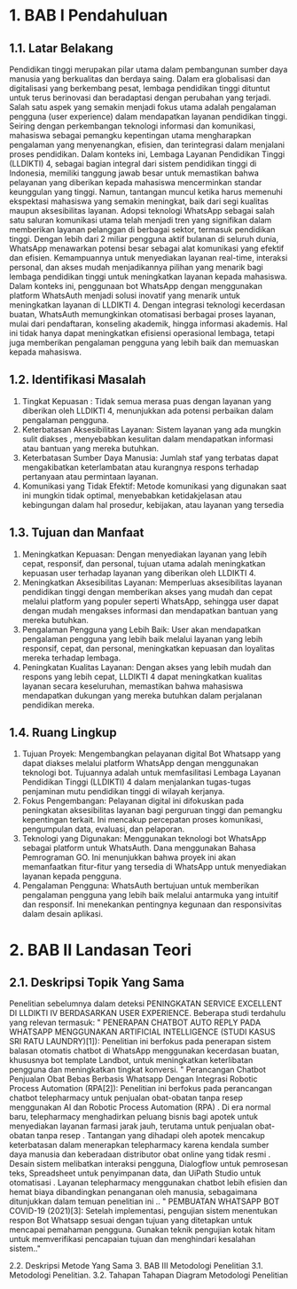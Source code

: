 # 1. BAB I Pendahuluan
## 1.1. Latar Belakang
Pendidikan tinggi merupakan pilar utama dalam pembangunan sumber daya manusia yang berkualitas dan berdaya saing.
Dalam era globalisasi dan digitalisasi yang berkembang pesat, lembaga pendidikan tinggi dituntut untuk terus berinovasi dan beradaptasi dengan perubahan yang terjadi. 
Salah satu aspek yang semakin menjadi fokus utama adalah pengalaman pengguna (user experience) dalam mendapatkan layanan pendidikan tinggi.
Seiring dengan perkembangan teknologi informasi dan komunikasi, mahasiswa sebagai pemangku kepentingan utama mengharapkan pengalaman yang menyenangkan, efisien, dan terintegrasi dalam menjalani proses pendidikan.
Dalam konteks ini, Lembaga Layanan Pendidikan Tinggi (LLDIKTI) 4, sebagai bagian integral dari sistem pendidikan tinggi di Indonesia,
memiliki tanggung jawab besar untuk memastikan bahwa pelayanan yang diberikan kepada mahasiswa mencerminkan standar keunggulan yang tinggi. 
Namun, tantangan muncul ketika harus memenuhi ekspektasi mahasiswa yang semakin meningkat, baik dari segi kualitas maupun aksesibilitas layanan.
Adopsi teknologi WhatsApp sebagai salah satu saluran komunikasi utama telah menjadi tren yang signifikan dalam memberikan layanan pelanggan di berbagai sektor, termasuk pendidikan tinggi.
Dengan lebih dari 2 miliar pengguna aktif bulanan di seluruh dunia, WhatsApp menawarkan potensi besar sebagai alat komunikasi yang efektif dan efisien.
Kemampuannya untuk menyediakan layanan real-time, interaksi personal, dan akses mudah menjadikannya pilihan yang menarik bagi lembaga pendidikan tinggi untuk meningkatkan layanan kepada mahasiswa.
Dalam konteks ini, penggunaan bot WhatsApp dengan menggunakan platform WhatsAuth menjadi solusi inovatif yang menarik untuk meningkatkan layanan di LLDIKTI 4.
Dengan integrasi teknologi kecerdasan buatan, WhatsAuth memungkinkan otomatisasi berbagai proses layanan, mulai dari pendaftaran, konseling akademik, hingga informasi akademis. 
Hal ini tidak hanya dapat meningkatkan efisiensi operasional lembaga, tetapi juga memberikan pengalaman pengguna yang lebih baik dan memuaskan kepada mahasiswa.

## 1.2. Identifikasi Masalah
1. Tingkat Kepuasan : Tidak semua  merasa puas 
dengan layanan yang diberikan oleh LLDIKTI 4, menunjukkan ada potensi 
perbaikan dalam pengalaman pengguna.
2. Keterbatasan Aksesibilitas Layanan: Sistem layanan yang ada mungkin 
sulit diakses , menyebabkan kesulitan dalam mendapatkan 
informasi atau bantuan yang mereka butuhkan.
3. Keterbatasan Sumber Daya Manusia: Jumlah staf yang terbatas dapat 
mengakibatkan keterlambatan atau kurangnya respons terhadap pertanyaan 
atau permintaan layanan.
4. Komunikasi yang Tidak Efektif: Metode komunikasi yang digunakan saat 
ini mungkin tidak optimal, menyebabkan ketidakjelasan atau kebingungan 
dalam hal prosedur, kebijakan, atau layanan yang tersedia

## 1.3. Tujuan dan Manfaat
1.	Meningkatkan Kepuasan: Dengan menyediakan layanan yang lebih cepat, responsif, dan personal, tujuan utama adalah meningkatkan kepuasan user terhadap layanan yang diberikan oleh LLDIKTI 4.
2.	Meningkatkan Aksesibilitas Layanan: Memperluas aksesibilitas layanan pendidikan tinggi dengan memberikan akses yang mudah dan cepat melalui platform yang populer seperti WhatsApp,
    sehingga user dapat dengan mudah mengakses informasi dan mendapatkan bantuan yang mereka butuhkan.
4.	Pengalaman Pengguna yang Lebih Baik: User akan mendapatkan pengalaman pengguna yang lebih baik melalui layanan yang lebih responsif, cepat, dan personal, meningkatkan kepuasan dan loyalitas mereka terhadap lembaga.
5.	Peningkatan Kualitas Layanan: Dengan akses yang lebih mudah dan respons yang lebih cepat, LLDIKTI 4 dapat meningkatkan kualitas layanan secara keseluruhan, memastikan bahwa mahasiswa mendapatkan dukungan yang mereka butuhkan dalam perjalanan pendidikan mereka.

## 1.4. Ruang Lingkup
1. Tujuan Proyek: Mengembangkan pelayanan digital Bot Whatsapp yang dapat diakses melalui platform WhatsApp dengan menggunakan teknologi bot.
   Tujuannya adalah untuk memfasilitasi Lembaga Layanan Pendidikan Tinggi (LLDIKTI) 4 dalam menjalankan tugas-tugas penjaminan mutu pendidikan tinggi di wilayah kerjanya.
2. Fokus Pengembangan: Pelayanan digital ini difokuskan pada peningkatan aksesibilitas layanan bagi perguruan tinggi dan pemangku kepentingan terkait.
   Ini mencakup percepatan proses komunikasi, pengumpulan data, evaluasi, dan pelaporan.
3. Teknologi yang Digunakan: Menggunakan teknologi bot WhatsApp sebagai platform untuk WhatsAuth. Dana menggunakan Bahasa Pemrograman GO.
   Ini menunjukkan bahwa proyek ini akan memanfaatkan fitur-fitur yang tersedia di WhatsApp untuk menyediakan layanan kepada pengguna.
4. Pengalaman Pengguna: WhatsAuth bertujuan untuk memberikan pengalaman pengguna yang lebih baik melalui antarmuka yang intuitif dan responsif.
   Ini menekankan pentingnya kegunaan dan responsivitas dalam desain aplikasi.

# 2. BAB II Landasan Teori
## 2.1. Deskripsi Topik Yang Sama
Penelitian sebelumnya dalam deteksi PENINGKATAN SERVICE 
EXCELLENT DI LLDIKTI IV BERDASARKAN USER EXPERIENCE.
Beberapa studi terdahulu yang relevan termasuk:
" PENERAPAN CHATBOT AUTO REPLY PADA WHATSAPP
MENGGUNAKAN ARTIFICIAL INTELLIGENCE
(STUDI KASUS SRI RATU LAUNDRY)[1]):
Penelitian ini berfokus pada penerapan sistem balasan otomatis chatbot di 
WhatsApp menggunakan kecerdasan buatan, khususnya bot template Landbot, 
untuk meningkatkan keterlibatan pengguna dan meningkatkan tingkat konversi. 
" Perancangan Chatbot Penjualan Obat
Bebas Berbasis Whatsapp Dengan
Integrasi Robotic Process Automation
(RPA[2]):
Penelitian ini berfokus pada perancangan chatbot telepharmacy untuk 
penjualan obat-obatan tanpa resep menggunakan AI dan Robotic Process 
Automation (RPA) . Di era normal baru, telepharmacy menghadirkan peluang 
bisnis bagi apotek untuk menyediakan layanan farmasi jarak jauh, terutama untuk 
penjualan obat-obatan tanpa resep . Tantangan yang dihadapi oleh apotek 
mencakup keterbatasan dalam menerapkan telepharmacy karena kendala sumber 
daya manusia dan keberadaan distributor obat online yang tidak resmi . Desain 
sistem melibatkan interaksi pengguna, Dialogflow untuk pemrosesan teks, 
Spreadsheet untuk penyimpanan data, dan UiPath Studio untuk otomatisasi . 
Layanan telepharmacy menggunakan chatbot lebih efisien dan hemat biaya 
dibandingkan penanganan oleh manusia, sebagaimana ditunjukkan dalam temuan 
penelitian ini ..
" PEMBUATAN WHATSAPP BOT COVID-19 (2021)[3]:
Setelah implementasi, pengujian sistem menentukan respon Bot Whatsapp 
sesuai dengan tujuan yang ditetapkan untuk mencapai pemahaman pengguna. 
Gunakan teknik pengujian kotak hitam untuk memverifikasi pencapaian tujuan 
dan menghindari kesalahan sistem.."

2.2. Deskripsi Metode Yang Sama
3. BAB III Metodologi Penelitian
3.1. Metodologi Penelitian.
3.2. Tahapan Tahapan Diagram Metodologi Penelitian


